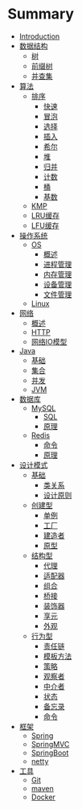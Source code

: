 # Summary

- [Introduction](README.md)
- [数据结构]()
  - [树](datastructure/tree.md)
  - [前缀树](datastructure/trie.md)
  - [并查集](datastructure/unionfind.md)
- [算法]()
  - [排序](abstract/sort.md)
    - [快速](algorithm/sort/quick.md)
    - [冒泡](algorithm/sort/bubble.md)
    - [选择](algorithm/sort/select.md)
    - [插入](algorithm/sort/insert.md)
    - [希尔](algorithm/sort/shell.md)
    - [堆](algorithm/sort/heap.md)
    - [归并](algorithm/sort/merge.md)
    - [计数](algorithm/sort/count.md)
    - [桶](algorithm/sort/bucket.md)
    - [基数](algorithm/sort/radix.md)
  - [KMP](algorithm/kmp.md)
  - [LRU缓存](algorithm/lru.md)
  - [LFU缓存](algorithm/lfu.md)
- [操作系统]()
  - [OS]()
    - [概述](operatingsystem/os/overview.md)
    - [进程管理](operatingsystem/os/process.md)
    - [内存管理](operatingsystem/os/memory.md)
    - [设备管理](operatingsystem/os/device.md)
    - [文件管理](operatingsystem/os/file.md)
  - [Linux]()
- [网络]()
  - [概述](network/overview.md)
  - [HTTP](network/http.md)
  - [网络IO模型](network/io.md)
- [Java]()
  - [基础](java/basic.md)
  - [集合](java/collection.md)
  - [并发](java/multithread.md)
  - [JVM](java/jvm.md)
- [数据库]()
  - [MySQL]()
    - [SQL](database/mysql/sql.md)
    - [原理](database/mysql/theory.md)
  - [Redis]()
    - [命令](database/redis/instruction.md)
    - [原理](database/redis/theory.md)
- [设计模式]()
  - [基础]()
    - [类关系](designpattern/basic/clazzrelationship.md)
    - [设计原则](designpattern/basic/designprinciple.md)
  - [创建型]()
    - [单例](designpattern/singleton.md)
    - [工厂](designpattern/factory.md)
    - [建造者](designpattern/builder.md)
    - [原型](designpattern/prototype.md)
  - [结构型]()
    - [代理](designpattern/proxy.md)
    - [适配器](designpattern/adapter.md)
    - [组合](designpattern/composite.md)
    - [桥接](designpattern/bridge.md)
    - [装饰器](designpattern/decorator.md)
    - [享元](designpattern/flyweight.md)
    - [外观](designpattern/facade.md)
  - [行为型]()
    - [责任链](designpattern/chainofresponsibility.md)
    - [模板方法](designpattern/templatemethod.md)
    - [策略](designpattern/strategy.md)
    - [观察者](designpattern/observer.md) 
    - [中介者](designpattern/mediator.md)
    - [状态](designpattern/state.md)
    - [备忘录](designpattern/memento.md)
    - [命令](designpattern/command.md)
- [框架]()
  - [Spring](framework/spring.md)
  - [SpringMVC](framework/springmvc.md)
  - [SpringBoot](framework/springboot.md)
  - [netty](framework/netty.md)
- [工具]()
  - [Git](tools/git.md)
  - [maven](tools/maven.md)
  - [Docker](tools/docker.md)